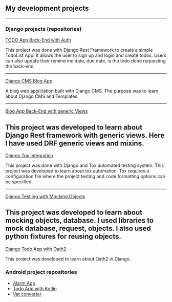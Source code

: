 ## My development projects

---

### Django projects (repositories)

[TODO App Back-End with Auth](https://github.com/sajib-4414/DRF-TodoList)

This project was done with Django Rest Framework to create a simple TodoList App. It allows the user to sign up and login and create todos.
Users can also update their remind me date, due date, is the todo done requesting the back-end.

---
[Django CMS Blog App](https://github.com/sajib-4414/BlogAppWIthDjango1_10)

A blog web application built with Django CMS. The purpose was to
learn about Django CMS and Templates.

---
[Blog App Back-End with generic Views](https://github.com/sajib-4414/django-rest-with-class-based-views)

This project was developed to learn about Django Rest framework with generic views. Here I have used 
DRF generic views and mixins.
---
[Django Tox Integration](https://github.com/sajib-4414/tox-learning-introduction)

This project was done with Django and Tox automated testing
system. This project was developed to learn about tox
automation. Tox requires a configuration file 
where the project testing and code formatting options can be specified.

---
[Django Testiing with Mocking Objects](https://github.com/sajib-4414/django-tests-mocking-objects-demo)

This project was developed to learn about mocking objects, database.
I used libraries to mock database, request, objects. I also used python fixtures for reusing objects.
---
[Django Todo App with Oath2](https://github.com/sajib-4414/django-todo-oauth2)

This project was developed to learn about Oath2 in Django.

### Android project repositories

- [Alarm App](https://github.com/sajib-4414/AlarmApp2)
- [Todo App with Kotlin](https://github.com/sajib-4414/KotlinTodoApp)
- [Vat converter](https://github.com/sajib-4414/VatConverter)


